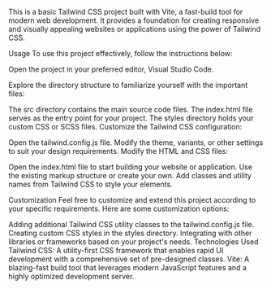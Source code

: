 This is a basic Tailwind CSS project built with Vite, a fast-build tool for modern web development. It provides a foundation for creating responsive and visually appealing websites or applications using the power of Tailwind CSS.

Usage
To use this project effectively, follow the instructions below:

Open the project in your preferred editor, Visual Studio Code.

Explore the directory structure to familiarize yourself with the important files:

The src directory contains the main source code files.
The index.html file serves as the entry point for your project.
The styles directory holds your custom CSS or SCSS files.
Customize the Tailwind CSS configuration:

Open the tailwind.config.js file.
Modify the theme, variants, or other settings to suit your design requirements.
Modify the HTML and CSS files:

Open the index.html file to start building your website or application.
Use the existing markup structure or create your own.
Add classes and utility names from Tailwind CSS to style your elements.

Customization
Feel free to customize and extend this project according to your specific requirements. Here are some customization options:

Adding additional Tailwind CSS utility classes to the tailwind.config.js file.
Creating custom CSS styles in the styles directory.
Integrating with other libraries or frameworks based on your project's needs.
Technologies Used
Tailwind CSS: A utility-first CSS framework that enables rapid UI development with a comprehensive set of pre-designed classes.
Vite: A blazing-fast build tool that leverages modern JavaScript features and a highly optimized development server.
